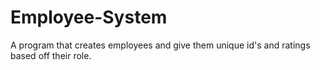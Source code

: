 # Employee-System
A program that creates employees and give them unique id's and ratings based off their role.
